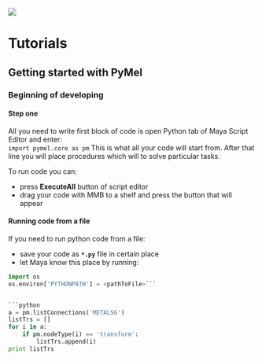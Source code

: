 ![](https://lh3.googleusercontent.com/-90kNXCym1kQ/VznLmU-hxOI/AAAAAAAAFno/0pT_n7X5Q90a7Fv0BCA-ky-NfB67H20jQCCo/s700/bannerDNA_tut_01.jpg)
# Tutorials

## Getting started with PyMel
### Beginning of developing
#### Step one
All you need to write first block of code is open Python tab of Maya Script Editor and enter:  
`import pymel.core as pm`
This is what all your code will start from. After that line you will place procedures which will to solve particular tasks. 

To run code you can:
- press **ExecuteAll** button of script editor
- drag your code with MMB to a shelf and press the button that will appear

#### Running code from a file
If you need to run python code from a file: 
- save your code as **`*.py`** file in certain place
- let Maya know this place by running:
```python
import os
os.environ['PYTHONPATH'] = <pathToFile>```


```python
a = pm.listConnections('METALSG')
listTrs = []
for i in a:
    if pm.nodeType(i) == 'transform':
        listTrs.append(i)
print listTrs
```